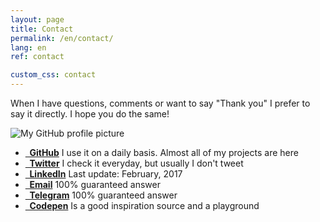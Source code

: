 ```yaml
---
layout: page
title: Contact
permalink: /en/contact/
lang: en
ref: contact

custom_css: contact
---
```


When I have questions, comments or want to say "Thank you" I prefer to say it directly. I hope you do the same! 

<img id="personal-photo" alt="My GitHub profile picture" src="https://avatars3.githubusercontent.com/u/10425834?v=3&s=460">

<ul class="social-icons">
	<li><a href="{{ site.author_github }}"><i class="fa fa-github fa-fw"></i><strong>&nbsp; GitHub</strong></a><span> I use it on a daily basis. Almost all of my projects are here</span></li>
	<li><a href="{{ site.author_twitter }}"><i class="fa fa-twitter fa-fw"></i><strong>&nbsp; Twitter</strong></a><span> I check it everyday, but usually I don't tweet</span></li>
	<li><a href="{{ site.author_linkedin }}"><i class="fa fa-linkedin fa-fw"></i><strong>&nbsp; LinkedIn</strong></a> <span> Last update: February, 2017</span></li>
	<li><a href="mailto:{{ site.author_email }}"><i class="fa fa-envelope-o fa-fw"></i><strong>&nbsp; Email</strong></a><span> 100% guaranteed answer</span></li>
	<li><a href="{{ site.author_telegram }}"><i class="fa fa-paper-plane-o fa-fw"></i><strong>&nbsp; Telegram</strong></a><span> 100% guaranteed answer</span></li>
	<li><a href="{{ site.author_codepen }}"><i class="fa fa-codepen fa-fw"></i><strong>&nbsp; Codepen</strong></a><span> Is a good inspiration source and a playground</span></li>
</ul>

